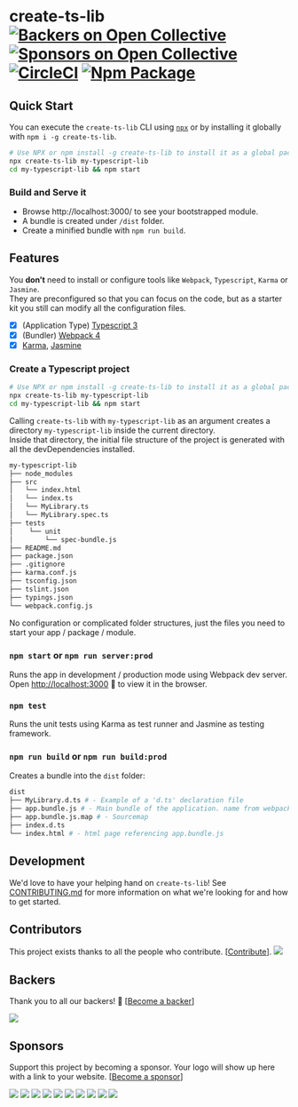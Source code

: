# create-ts-lib [![Backers on Open Collective](https://opencollective.com/typescript-webpack-starter/backers/badge.svg)](#backers) [![Sponsors on Open Collective](https://opencollective.com/typescript-webpack-starter/sponsors/badge.svg)](#sponsors) [![CircleCI](https://img.shields.io/circleci/project/github/nobrainr/typescript-webpack-starter.svg)](https://circleci.com/gh/nobrainr/workflows/typescript-webpack-starter/tree/master) [![Npm Package](https://img.shields.io/npm/v/create-ts-lib.svg)](https://www.npmjs.com/package/create-ts-lib)

## Quick Start

You can execute the `create-ts-lib` CLI using [`npx`](https://github.com/zkat/npx) or by installing it globally with `npm i -g create-ts-lib`.

```sh
# Use NPX or npm install -g create-ts-lib to install it as a global package
npx create-ts-lib my-typescript-lib
cd my-typescript-lib && npm start
```

### Build and Serve it

- Browse http://localhost:3000/ to see your bootstrapped module.
- A bundle is created under `/dist` folder.
- Create a minified bundle with `npm run build`.

## Features

You **don’t** need to install or configure tools like `Webpack`, `Typescript`, `Karma` or `Jasmine`.<br>
They are preconfigured so that you can focus on the code, but as a starter kit you still can modify all the configuration files.

- [x] (Application Type) [Typescript 3](https://www.typescriptlang.org/docs/handbook/release-notes/typescript-3-0.html)
- [x] (Bundler) [Webpack 4](https://webpack.js.org/)
- [x] [Karma](https://karma-runner.github.io/1.0/index.html), [Jasmine](https://jasmine.github.io/)

### Create a Typescript project

```sh
# Use NPX or npm install -g create-ts-lib to install it as a global package
npx create-ts-lib my-typescript-lib
cd my-typescript-lib && npm start
```

Calling `create-ts-lib` with `my-typescript-lib` as an argument creates a directory `my-typescript-lib` inside the current directory.<br>
Inside that directory, the initial file structure of the project is generated with all the devDependencies installed.

```sh
my-typescript-lib
├── node_modules
├── src
│   └── index.html
│   └── index.ts
│   └── MyLibrary.ts
│   └── MyLibrary.spec.ts
├── tests
│    └── unit
│        └── spec-bundle.js
├── README.md
├── package.json
├── .gitignore
├── karma.conf.js
├── tsconfig.json
├── tslint.json
├── typings.json
└── webpack.config.js
```

No configuration or complicated folder structures, just the files you need to start your app / package / module.<br>

### `npm start` or `npm run server:prod`

Runs the app in development / production mode using Webpack dev server.
Open [http://localhost:3000](http://localhost:3000) 🎉 to view it in the browser.

### `npm test`

Runs the unit tests using Karma as test runner and Jasmine as testing framework.

### `npm run build` or `npm run build:prod`

Creates a bundle into the `dist` folder:

```sh
dist
├── MyLibrary.d.ts # - Example of a 'd.ts' declaration file
├── app.bundle.js # - Main bundle of the application. name from webpack.config
├── app.bundle.js.map # - Sourcemap
├── index.d.ts
└── index.html # - html page referencing app.bundle.js
```

## Development

We'd love to have your helping hand on `create-ts-lib`! See [CONTRIBUTING.md](CONTRIBUTING.md) for more information on what we're looking for and how to get started.

## Contributors

This project exists thanks to all the people who contribute. [[Contribute](CONTRIBUTING.md)].
<a href="graphs/contributors"><img src="https://opencollective.com/typescript-webpack-starter/contributors.svg?width=890&button=false" /></a>


## Backers

Thank you to all our backers! 🙏 [[Become a backer](https://opencollective.com/typescript-webpack-starter#backer)]

<a href="https://opencollective.com/typescript-webpack-starter#backers" target="_blank"><img src="https://opencollective.com/typescript-webpack-starter/backers.svg?width=890"></a>


## Sponsors

Support this project by becoming a sponsor. Your logo will show up here with a link to your website. [[Become a sponsor](https://opencollective.com/typescript-webpack-starter#sponsor)]

<a href="https://opencollective.com/typescript-webpack-starter/sponsor/0/website" target="_blank"><img src="https://opencollective.com/typescript-webpack-starter/sponsor/0/avatar.svg"></a>
<a href="https://opencollective.com/typescript-webpack-starter/sponsor/1/website" target="_blank"><img src="https://opencollective.com/typescript-webpack-starter/sponsor/1/avatar.svg"></a>
<a href="https://opencollective.com/typescript-webpack-starter/sponsor/2/website" target="_blank"><img src="https://opencollective.com/typescript-webpack-starter/sponsor/2/avatar.svg"></a>
<a href="https://opencollective.com/typescript-webpack-starter/sponsor/3/website" target="_blank"><img src="https://opencollective.com/typescript-webpack-starter/sponsor/3/avatar.svg"></a>
<a href="https://opencollective.com/typescript-webpack-starter/sponsor/4/website" target="_blank"><img src="https://opencollective.com/typescript-webpack-starter/sponsor/4/avatar.svg"></a>
<a href="https://opencollective.com/typescript-webpack-starter/sponsor/5/website" target="_blank"><img src="https://opencollective.com/typescript-webpack-starter/sponsor/5/avatar.svg"></a>
<a href="https://opencollective.com/typescript-webpack-starter/sponsor/6/website" target="_blank"><img src="https://opencollective.com/typescript-webpack-starter/sponsor/6/avatar.svg"></a>
<a href="https://opencollective.com/typescript-webpack-starter/sponsor/7/website" target="_blank"><img src="https://opencollective.com/typescript-webpack-starter/sponsor/7/avatar.svg"></a>
<a href="https://opencollective.com/typescript-webpack-starter/sponsor/8/website" target="_blank"><img src="https://opencollective.com/typescript-webpack-starter/sponsor/8/avatar.svg"></a>
<a href="https://opencollective.com/typescript-webpack-starter/sponsor/9/website" target="_blank"><img src="https://opencollective.com/typescript-webpack-starter/sponsor/9/avatar.svg"></a>


